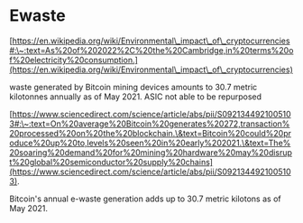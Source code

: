 # Ewaste

[https://en.wikipedia.org/wiki/Environmental\_impact\_of\_cryptocurrencies#:\~:text=As%20of%202022%2C%20the%20Cambridge,in%20terms%20of%20electricity%20consumption.](https://en.wikipedia.org/wiki/Environmental\_impact\_of\_cryptocurrencies)

waste generated by Bitcoin mining devices amounts to 30.7 metric kilotonnes annually as of May 2021. ASIC not able to be repurposed

[https://www.sciencedirect.com/science/article/abs/pii/S0921344921005103#:\~:text=On%20average%20Bitcoin%20generates%20272,transaction%20processed%20on%20the%20blockchain.\&text=Bitcoin%20could%20produce%20up%20to,levels%20seen%20in%20early%202021.\&text=The%20soaring%20demand%20for%20mining%20hardware%20may%20disrupt%20global%20semiconductor%20supply%20chains](https://www.sciencedirect.com/science/article/abs/pii/S0921344921005103).

Bitcoin's annual e-waste generation adds up to 30.7 metric kilotons as of May 2021.

